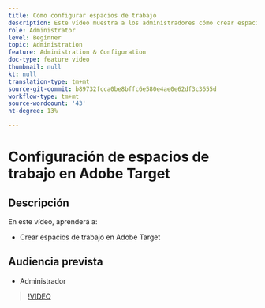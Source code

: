 ```yaml
---
title: Cómo configurar espacios de trabajo
description: Este vídeo muestra a los administradores cómo crear espacios de trabajo en Adobe Target.
role: Administrator
level: Beginner
topic: Administration
feature: Administration & Configuration
doc-type: feature video
thumbnail: null
kt: null
translation-type: tm+mt
source-git-commit: b89732fcca0be8bffc6e580e4ae0e62df3c3655d
workflow-type: tm+mt
source-wordcount: '43'
ht-degree: 13%

---
```



# Configuración de espacios de trabajo en Adobe Target

## Descripción

En este vídeo, aprenderá a:

* Crear espacios de trabajo en Adobe Target

## Audiencia prevista

* Administrador

>[!VIDEO](https://video.tv.adobe.com/v/19463/?quality=12)